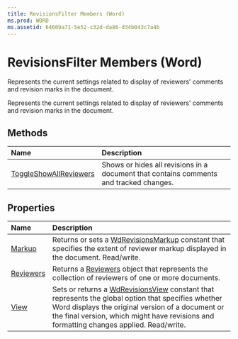 ```yaml
---
title: RevisionsFilter Members (Word)
ms.prod: WORD
ms.assetid: 64609a71-5e52-c32d-da86-d34b043c7a4b
---
```



# RevisionsFilter Members (Word)
Represents the current settings related to display of reviewers' comments and revision marks in the document.

Represents the current settings related to display of reviewers' comments and revision marks in the document.


## Methods



|**Name**|**Description**|
|:-----|:-----|
|[ToggleShowAllReviewers](revisionsfilter-toggleshowallreviewers-method-word.md)|Shows or hides all revisions in a document that contains comments and tracked changes.|

## Properties



|**Name**|**Description**|
|:-----|:-----|
|[Markup](revisionsfilter-markup-property-word.md)|Returns or sets a [WdRevisionsMarkup](wdrevisionsmarkup-enumeration-word.md) constant that specifies the extent of reviewer markup displayed in the document. Read/write.|
|[Reviewers](revisionsfilter-reviewers-property-word.md)|Returns a [Reviewers](reviewers-object-word.md) object that represents the collection of reviewers of one or more documents.|
|[View](revisionsfilter-view-property-word.md)|Sets or returns a [WdRevisionsView](wdrevisionsview-enumeration-word.md) constant that represents the global option that specifies whether Word displays the original version of a document or the final version, which might have revisions and formatting changes applied. Read/write.|

